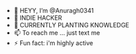 - 👋 HEYY, I’m @Anuragh0341
- 👀 INDIE HACKER
- 🌱  CURRENTLY PLANTING KNOWLEDGE
- 📫 To reach me ... just text me 
- ⚡ Fun fact: i'm highly active 

<!---
Anuragh0341/Anuragh0341 is a ✨ special ✨ repository because its `README.md` (this file) appears on your GitHub profile.
You can click the Preview link to take a look at your changes.
--->
